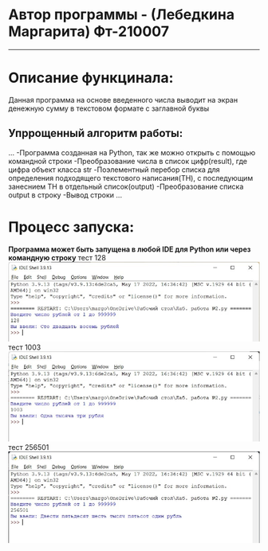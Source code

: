 # Автор программы - (__Лебедкина Маргарита__) Фт-210007
____
# Описание функцинала:
Данная программа на основе введенного числа выводит на экран денежную сумму в текстовом формате с заглавной буквы
## Упррощенный алгоритм работы:
...
-Программа созданная на Python, так же можно открыть с помощью командной строки
-Преобразование числа в список цифр(result), где цифра объект класса str
-Поэлементный перебор списка для определения подходящего текстового написания(ТН), с последующим занеснием ТН в отдельный список(output)
-Преобразование списка output в строку
-Вывод строки
...
# Процесс запуска:
**Программа может быть запущена в любой IDE для Python или через командную строку**
тест 128
![Иллюстрация к проекту](https://github.com/mldreamh/-/blob/main/128.jpg)
тест 1003
![Иллюстрация к проекту](https://github.com/mldreamh/-/blob/main/1003.jpg)
тест 256501
![Иллюстрация к проекту](https://github.com/mldreamh/-/blob/main/256501.jpg)
